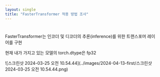 ```yaml
---
layout: single
title: "FasterTransformer 적용 방법 조사"
---
```


# 
FasterTransformer는 인코더 및 디코더의 추론(inference)를 위한 트랜스포머 레이어를 구현

현재 내가 가지고 있는 모델의 torch.dtype은 fp32



![스크린샷 2024-03-25 오전 10.54.44](../images/2024-04-13-first/스크린샷 2024-03-25 오전 10.54.44.png)
